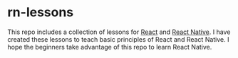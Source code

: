 # rn-lessons

This repo includes a collection of lessons for [React](https://reactjs.org/) and [React Native](https://facebook.github.io/react-native/). I have created these lessons to teach basic principles of React and React Native. I hope the beginners take advantage of this repo to learn React Native.